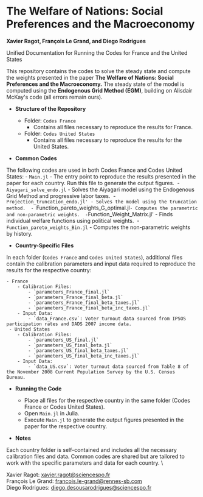 # The Welfare of Nations: Social Preferences and the Macroeconomy
**Xavier Ragot, François Le Grand, and Diego Rodrigues**

Unified Documentation for Running the Codes for France and the United States

This repository contains the codes to solve the steady state and compute the weights presented in the paper **The Welfare of Nations: Social Preferences and the Macroeconomy.** The steady state of the model is computed using the **Endogenous Grid Method (EGM)**, building on Alisdair McKay's code (all errors remain ours).

- **Structure of the Repository**
  
	- Folder:  `Codes France`
		- Contains all files necessary to reproduce the results for France.
  	- Folder: `Codes United States`
  		- Contains all files necessary to reproduce the results for the United States.
  	   
- **Common Codes**
  
The following codes are used in both Codes France and Codes United States:
	- `Main.jl`
		- The entry point to reproduce the results presented in the paper for each country. Run this file to generate the output figures. 
	- `Aiyagari_solve_endo.jl`
		- Solves the Aiyagari model using the Endogenous Grid Method and progressive labor taxes. 
	- `Projection_truncation_endo.jl'
		- Solves the model using the truncation method. 
	- `Function_pareto_weights_G_optimal.jl`
		- Computes the parametric and non-parametric weights. 
	- `Function_Weight_Matrix.jl'
		- Finds individual welfare functions using political weights. 
	- `Function_pareto_weights_Bin.jl`
		- Computes the non-parametric weights by history. 
  
- **Country-Specific Files**
  
In each folder (`Codes France` and `Codes United States`), additional files contain the calibration parameters and input data required to reproduce the results for the respective country:

	- France
		- Calibration Files:
			- `parameters_France_final.jl` 
			- `parameters_France_final_beta.jl` 
			- `parameters_France_final_beta_taxes.jl` 
			- `parameters_France_final_beta_inc_taxes.jl` 
	 	- Input Data:
			- `data_France.csv`: Voter turnout data sourced from IPSOS participation rates and DADS 2007 income data. 
  	 - United States
		- Calibration Files:
			- `parameters_US_final.jl` 
			- `parameters_US_final_beta.jl`
			- `parameters_US_final_beta_taxes.jl`
			- `parameters_US_final_beta_inc_taxes.jl`
		- Input Data:
			- `data_US.csv`: Voter turnout data sourced from Table 8 of the November 2008 Current Population Survey by the U.S. Census Bureau. 
   
- **Running the Code**
	- Place all files for the respective country in the same folder (Codes France or Codes United States). 
	- Open `Main.jl` in Julia. 
	- Execute `Main.jl` to generate the output figures presented in the paper for the respective country.

 
- **Notes**
  
Each country folder is self-contained and includes all the necessary calibration files and data. Common codes are shared but are tailored to work with the specific parameters and data for each country. \

Xavier Ragot: xavier.ragot@sciencespo.fr\
François Le Grand: francois.le-grand@rennes-sb.com\
Diego Rodrigues: diego.desousarodrigues@sciencespo.fr

